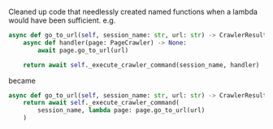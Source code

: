 Cleaned up code that needlessly created named functions when a lambda would have been sufficient. e.g.

```python
async def go_to_url(self, session_name: str, url: str) -> CrawlerResult:
    async def handler(page: PageCrawler) -> None:
        await page.go_to_url(url)

    return await self._execute_crawler_command(session_name, handler)
```

became

```python
async def go_to_url(self, session_name: str, url: str) -> CrawlerResult:
    return await self._execute_crawler_command(
        session_name, lambda page: page.go_to_url(url)
    )
```

